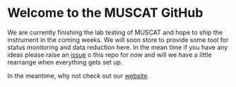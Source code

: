 # Welcome to the MUSCAT GitHub
We are currently finishing the lab testing of MUSCAT and hope to ship the instrument in the coming weeks. We will soon store to provide some tool for status monitoring and data reduction here. In the mean time if you have any ideas please raise an [issue](https://github.com/muscat-instrument/readme/issues) o this repo for now and will we have a little rearrange when everything gets set up.

In the meantime, why not check out our [website](https://muscat.astro.cf.ac.uk).
